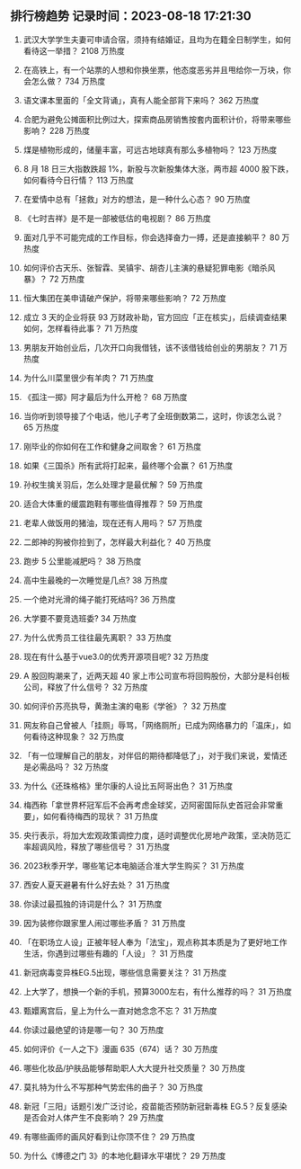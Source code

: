 
## 排行榜趋势 记录时间：2023-08-18 17:21:30
  
  1. 武汉大学学生夫妻可申请合宿，须持有结婚证，且均为在籍全日制学生，如何看待这一举措？ 2108 万热度
    
  2. 在高铁上，有一个站票的人想和你换坐票，他态度恶劣并且甩给你一万块，你会怎么做？ 734 万热度
    
  3. 语文课本里面的「全文背诵」，真有人能全部背下来吗？ 362 万热度
    
  4. 合肥为避免公摊面积比例过大，探索商品房销售按套内面积计价，将带来哪些影响？ 228 万热度
    
  5. 煤是植物形成的，储量丰富，可远古地球真有那么多植物吗？ 123 万热度
    
  6. 8 月 18 日三大指数跌超 1%，新股与次新股集体大涨，两市超 4000 股下跌，如何看待今日行情？ 113 万热度
    
  7. 在爱情中总有「拯救」对方的想法，是一种什么心态？ 90 万热度
    
  8. 《七时吉祥》是不是一部被低估的电视剧？ 86 万热度
    
  9. 面对几乎不可能完成的工作目标，你会选择奋力一搏，还是直接躺平？ 80 万热度
    
  10. 如何评价古天乐、张智霖、吴镇宇、胡杏儿主演的悬疑犯罪电影《暗杀风暴》？ 72 万热度
    
  11. 恒大集团在美申请破产保护，将带来哪些影响？ 72 万热度
    
  12. 成立 3 天的企业将获 93 万财政补助，官方回应「正在核实」，后续调查结果如何，怎样看待此事？ 71 万热度
    
  13. 男朋友开始创业后，几次开口向我借钱，该不该借钱给创业的男朋友？ 71 万热度
    
  14. 为什么川菜里很少有羊肉？ 71 万热度
    
  15. 《孤注一掷》阿才最后为什么开枪？ 68 万热度
    
  16. 当你听到领导接了个电话，他儿子考了全班倒数第二，这时，你该怎么说？ 65 万热度
    
  17. 刚毕业的你如何在工作和健身之间取舍？ 61 万热度
    
  18. 如果《三国杀》所有武将打起来，最终哪个会赢？ 61 万热度
    
  19. 孙权生擒关羽后，怎么处理才是最优解？ 59 万热度
    
  20. 适合大体重的缓震跑鞋有哪些值得推荐？ 59 万热度
    
  21. 老辈人做饭用的猪油，现在还有人用吗？ 57 万热度
    
  22. 二郎神的狗被你捡到了，怎样最大利益化？ 40 万热度
    
  23. 跑步 5 公里能减肥吗？ 38 万热度
    
  24. 高中生最晚的一次睡觉是几点? 38 万热度
    
  25. 一个绝对光滑的绳子能打死结吗? 36 万热度
    
  26. 大学要不要竞选班委? 34 万热度
    
  27. 为什么优秀员工往往最先离职？ 33 万热度
    
  28. 现在有什么基于vue3.0的优秀开源项目呢? 32 万热度
    
  29. A 股回购潮来了，近两天超 40 家上市公司宣布将回购股份，大部分是科创板公司，释放了什么信号？ 32 万热度
    
  30. 如何评价苏亮执导，黄渤主演的电影《学爸》？ 32 万热度
    
  31. 网友称自己曾被人「挂厕」辱骂，「网络厕所」已成为网络暴力的「温床」，如何看待这种现象？ 32 万热度
    
  32. 「有一位理解自己的朋友，对伴侣的期待都降低了」，对于我们来说，爱情还是必需品吗？ 32 万热度
    
  33. 为什么《还珠格格》里尔康的人设比五阿哥出色？ 31 万热度
    
  34. 梅西称「拿世界杯冠军后不会再考虑金球奖，迈阿密国际队史首冠会非常重要」，如何看待梅西的现状？ 31 万热度
    
  35. 央行表示，将加大宏观政策调控力度，适时调整优化房地产政策，坚决防范汇率超调风险，释放了哪些信号？ 31 万热度
    
  36. 2023秋季开学，哪些笔记本电脑适合准大学生购买？ 31 万热度
    
  37. 西安人夏天避暑有什么好去处？ 31 万热度
    
  38. 你读过最孤独的诗词是什么？ 31 万热度
    
  39. 因为装修你跟家里人闹过哪些矛盾？ 31 万热度
    
  40. 「在职场立人设」正被年轻人奉为「法宝」，观点称其本质是为了更好地工作生活，你遇到过哪些有趣的「人设」？ 31 万热度
    
  41. 新冠病毒变异株EG.5出现，哪些信息需要关注？ 31 万热度
    
  42. 上大学了，想换一个新的手机，预算3000左右，有什么推荐的吗？ 31 万热度
    
  43. 甄嬛离宫后，皇上为什么一直对她念念不忘？ 31 万热度
    
  44. 你读过最绝望的诗是哪一句？ 30 万热度
    
  45. 如何评价《一人之下》漫画 635（674）话？ 30 万热度
    
  46. 哪些化妆品/护肤品能够帮助职人大大提升社交质量？ 30 万热度
    
  47. 莫扎特为什么不写那种气势宏伟的曲子？ 30 万热度
    
  48. 新冠「三阳」话题引发广泛讨论，疫苗能否预防新冠新毒株 EG.5？反复感染是否会对人体产生不良影响？ 29 万热度
    
  49. 有哪些画师的画风好看到让你顶不住？ 29 万热度
    
  50. 为什么《博德之门 3》的本地化翻译水平堪忧？ 29 万热度
    